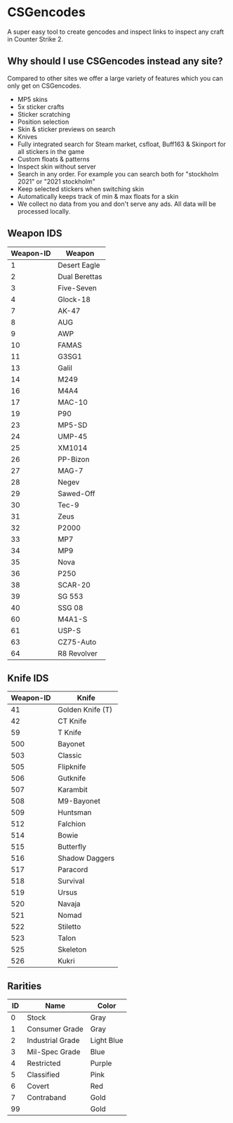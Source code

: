 # CSGencodes
A super easy tool to create gencodes and inspect links to inspect any craft in Counter Strike 2.


## Why should I use CSGencodes instead any site?

Compared to other sites we offer a large variety of features which you can only get on CSGencodes. 

- MP5 skins
- 5x sticker crafts
- Sticker scratching
- Position selection
- Skin & sticker previews on search
- Knives
- Fully integrated search for Steam market, csfloat, Buff163 & Skinport for all stickers in the game
- Custom floats & patterns
- Inspect skin without server
- Search in any order. For example you can search both for "stockholm 2021" or "2021 stockholm"
- Keep selected stickers when switching skin
- Automatically keeps track of min & max floats for a skin
- We collect no data from you and don't serve any ads. All data will be processed locally.




## Weapon IDS
|Weapon-ID|Weapon|
|---------|------|
|1|Desert Eagle|
|2|Dual Berettas|
|3|Five-Seven|
|4|Glock-18|
|7|AK-47|
|8|AUG|
|9|AWP|
|10|FAMAS|
|11|G3SG1|
|13|Galil|
|14|M249|
|16|M4A4|
|17|MAC-10|
|19|P90|
|23|MP5-SD|
|24|UMP-45|
|25|XM1014|
|26|PP-Bizon|
|27|MAG-7|
|28|Negev|
|29|Sawed-Off|
|30|Tec-9|
|31|Zeus|
|32|P2000|
|33|MP7|
|34|MP9|
|35|Nova|
|36|P250|
|38|SCAR-20|
|39|SG 553
|40|SSG 08|
|60|M4A1-S|
|61|USP-S|
|63|CZ75-Auto|
|64|R8 Revolver|

## Knife IDS
|Weapon-ID|Knife|
|---------|------|
|41|Golden Knife (T)|
|42|CT Knife|
|59|T Knife|
|500|Bayonet|
|503|Classic|
|505|Flipknife|
|506|Gutknife|
|507|Karambit|
|508|M9-Bayonet|
|509|Huntsman|
|512|Falchion|
|514|Bowie|
|515|Butterfly|
|516|Shadow Daggers|
|517|Paracord|
|518|Survival|
|519|Ursus|
|520|Navaja|
|521|Nomad|
|522|Stiletto|
|523|Talon|
|525|Skeleton|
|526|Kukri|

## Rarities

| ID | Name             | Color      |
|----|------------------|------------|
| 0  | Stock            | Gray       |
| 1  | Consumer Grade   | Gray       |
| 2  | Industrial Grade | Light Blue |
| 3  | Mil-Spec Grade   | Blue       |
| 4  | Restricted       | Purple     |
| 5  | Classified       | Pink       |
| 6  | Covert           | Red        |
| 7  | Contraband       | Gold       |
| 99 |                  | Gold       |
